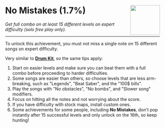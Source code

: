 # No Mistakes (1.7%) <img style="float: right;" src="https://cdn.cloudflare.steamstatic.com/steamcommunity/public/images/apps/620980/071a27bff15d1f2a87461b29b7052ca4ace32586.jpg" width="96" height="96">

_Get full combo on at least 15 different levels on expert difficulty (solo free play only)._

---

To unlock this achievement, you must not miss a single note on 15 different songs on expert difficulty. 

Very similar to [**Drum Kit**](Drum_Kit.md), so the same tips apply:
1. Start on easier levels and make sure you can beat them with a full combo before proceeding to harder difficulties.
2. Some songs are easier than others, so choose levels that are less arm-breaking, such as "Legends", "Beat Saber", and the "100$ bills".
3. Play the songs with "No obstacles", "No bombs", and "Slower song" modifiers.
4. Focus on hitting all the notes and not worrying about the score.
5. If you have difficulty with stock maps, install custom ones.
6. Some achievements for some people, including **No Mistakes**, don't pop instantly after 15 successful levels and only unlock on the 16th, so keep hunting!